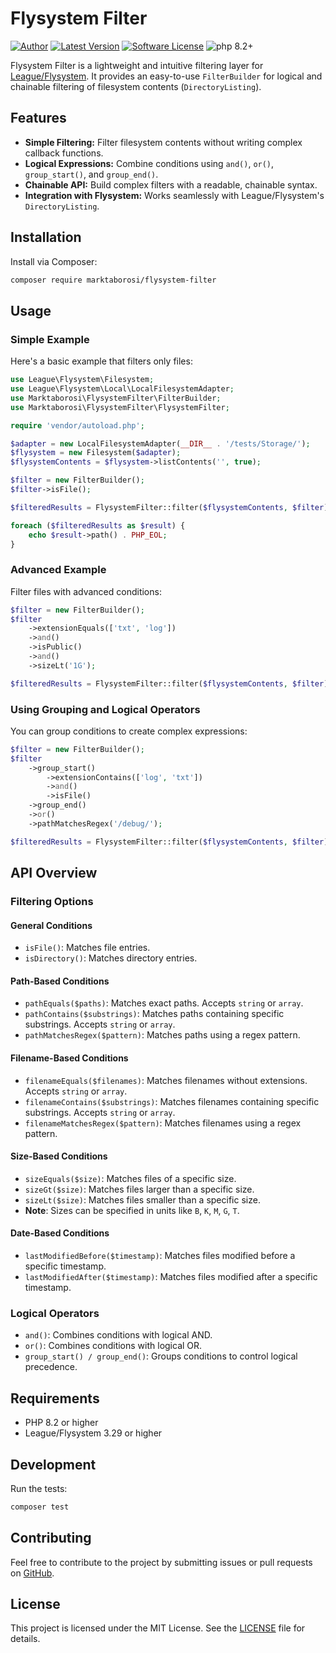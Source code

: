 
# Flysystem Filter

[![Author](https://img.shields.io/badge/author-@marktaborosi-blue.svg)](https://github.com/marktaborosi)
[![Latest Version](https://img.shields.io/github/release/marktaborosi/flysystem-filter.svg?style=flat-square)](https://github.com/marktaborosi/flysystem-filter/releases)
[![Software License](https://img.shields.io/badge/license-MIT-brightgreen.svg)](https://github.com/marktaborosi/flysystem-filter/blob/master/LICENSE)
![php 8.2+](https://img.shields.io/badge/php-min%208.2-red.svg)

Flysystem Filter is a lightweight and intuitive filtering layer for [League/Flysystem](https://flysystem.thephpleague.com/). It provides an easy-to-use `FilterBuilder` for logical and chainable filtering of filesystem contents (`DirectoryListing`).

## Features

- **Simple Filtering:** Filter filesystem contents without writing complex callback functions.
- **Logical Expressions:** Combine conditions using `and()`, `or()`, `group_start()`, and `group_end()`.
- **Chainable API:** Build complex filters with a readable, chainable syntax.
- **Integration with Flysystem:** Works seamlessly with League/Flysystem's `DirectoryListing`.

## Installation

Install via Composer:

```bash
composer require marktaborosi/flysystem-filter
```

## Usage

### Simple Example

Here's a basic example that filters only files:

```php
use League\Flysystem\Filesystem;
use League\Flysystem\Local\LocalFilesystemAdapter;
use Marktaborosi\FlysystemFilter\FilterBuilder;
use Marktaborosi\FlysystemFilter\FlysystemFilter;

require 'vendor/autoload.php';

$adapter = new LocalFilesystemAdapter(__DIR__ . '/tests/Storage/');
$flysystem = new Filesystem($adapter);
$flysystemContents = $flysystem->listContents('', true);

$filter = new FilterBuilder();
$filter->isFile();

$filteredResults = FlysystemFilter::filter($flysystemContents, $filter);

foreach ($filteredResults as $result) {
    echo $result->path() . PHP_EOL;
}
```

### Advanced Example

Filter files with advanced conditions:

```php
$filter = new FilterBuilder();
$filter
    ->extensionEquals(['txt', 'log'])
    ->and()
    ->isPublic()
    ->and()
    ->sizeLt('1G');

$filteredResults = FlysystemFilter::filter($flysystemContents, $filter);
```

### Using Grouping and Logical Operators

You can group conditions to create complex expressions:

```php
$filter = new FilterBuilder();
$filter
    ->group_start()
        ->extensionContains(['log', 'txt'])
        ->and()
        ->isFile()
    ->group_end()
    ->or()
    ->pathMatchesRegex('/debug/');

$filteredResults = FlysystemFilter::filter($flysystemContents, $filter);
```

## API Overview

### Filtering Options

#### General Conditions
- `isFile()`: Matches file entries.
- `isDirectory()`: Matches directory entries.

#### Path-Based Conditions
- `pathEquals($paths)`: Matches exact paths. Accepts `string` or `array`.
- `pathContains($substrings)`: Matches paths containing specific substrings. Accepts `string` or `array`.
- `pathMatchesRegex($pattern)`: Matches paths using a regex pattern.

#### Filename-Based Conditions
- `filenameEquals($filenames)`: Matches filenames without extensions. Accepts `string` or `array`.
- `filenameContains($substrings)`: Matches filenames containing specific substrings. Accepts `string` or `array`.
- `filenameMatchesRegex($pattern)`: Matches filenames using a regex pattern.

#### Size-Based Conditions
- `sizeEquals($size)`: Matches files of a specific size.
- `sizeGt($size)`: Matches files larger than a specific size.
- `sizeLt($size)`: Matches files smaller than a specific size.
- **Note**: Sizes can be specified in units like `B`, `K`, `M`, `G`, `T`.

#### Date-Based Conditions
- `lastModifiedBefore($timestamp)`: Matches files modified before a specific timestamp.
- `lastModifiedAfter($timestamp)`: Matches files modified after a specific timestamp.

### Logical Operators
- `and()`: Combines conditions with logical AND.
- `or()`: Combines conditions with logical OR.
- `group_start() / group_end()`: Groups conditions to control logical precedence.

## Requirements

- PHP 8.2 or higher
- League/Flysystem 3.29 or higher

## Development

Run the tests:

```bash
composer test
```

## Contributing

Feel free to contribute to the project by submitting issues or pull requests on [GitHub](https://github.com/marktaborosi/flysystem-filter).

## License

This project is licensed under the MIT License. See the [LICENSE](LICENSE) file for details.
